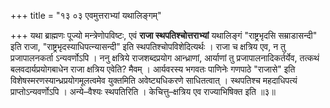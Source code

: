 +++
title = "१३ ०३ एवमुत्तराभ्यां यथालिङ्गम्"

+++
यथा ब्राह्मणः पूज्यो मन्त्रेणोपविष्टः, एवं **राजा स्थपतिश्चोत्तराभ्यां** यथालिङ्गं "राष्ट्रभृदसि सम्राडासन्दी" इति राजा, "राष्ट्रभृदस्याधिपत्न्यासन्दी" इति स्थपतिश्चोपविशेदित्यर्थः ।
राजा च क्षत्रिय एव, न तु प्रजापालनकर्ता ऽन्यवर्णोऽपि ।
ननु क्षत्रिये राजशब्दप्रयोग आन्ध्राणां, आर्याणां तु प्रजापालनादिकर्तर्येव, तत्कथं बलवदार्यप्रयोगबाधेन राजा क्षत्रिय एवेति? मैवम् ।
आर्यवरस्य भगवतः पाणिनेः गणपाठे "राजासे" इति विशेषस्मरणस्यान्ध्रप्रयोगमूलत्वमेव युक्तमिति अवेष्ट्यधिकरणे साधितत्वात् ।
स्थपतिश्च महदाधिपत्यं प्राप्तोऽन्यवर्णोऽपि ।
अन्ये–वैश्यः स्थपतिरिति ।
केचित्तु–क्षत्रिय एव राज्याभिषिक्त इति ॥३॥